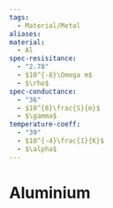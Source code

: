 ```yaml
---
tags:
  - Material/Metal
aliases: 
material:
  - Al
spec-resisitance:
  - "2.78"
  - $10^{-8}\Omega m$
  - $\rho$
spec-conductance:
  - "36"
  - $10^{8}\frac{S}{m}$
  - $\gamma$
temperature-coeff:
  - "39"
  - $10^{-4}\frac{1}{K}$
  - $\alpha$
---
```


# Aluminium

